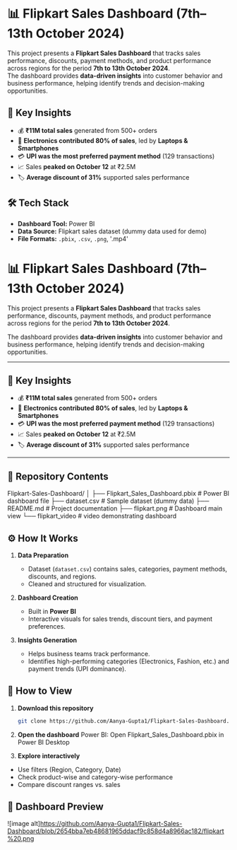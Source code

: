 # 📊 Flipkart Sales Dashboard (7th–13th October 2024)  
This project presents a **Flipkart Sales Dashboard** that tracks sales performance, discounts, payment methods, and product performance across regions for the period **7th to 13th October 2024**.  
The dashboard provides **data-driven insights** into customer behavior and business performance, helping identify trends and decision-making opportunities. 

## 🚀 Key Insights  
- 💰 **₹11M total sales** generated from 500+ orders  
- 📱 **Electronics contributed 80% of sales**, led by **Laptops & Smartphones**  
- 💳 **UPI was the most preferred payment method** (129 transactions)  
- 📈 Sales **peaked on October 12** at ₹2.5M  
- 🏷️ **Average discount of 31%** supported sales performance  

## 🛠️ Tech Stack  
- **Dashboard Tool:** Power BI 
- **Data Source:** Flipkart sales dataset (dummy data used for demo)  
- **File Formats:** `.pbix`, `.csv`, `.png`, '.mp4' 
 

# 📊 Flipkart Sales Dashboard (7th–13th October 2024)  

This project presents a **Flipkart Sales Dashboard** that tracks sales performance, discounts, payment methods, and product performance across regions for the period **7th to 13th October 2024**.  

The dashboard provides **data-driven insights** into customer behavior and business performance, helping identify trends and decision-making opportunities.  

---

## 🚀 Key Insights  

- 💰 **₹11M total sales** generated from 500+ orders  
- 📱 **Electronics contributed 80% of sales**, led by **Laptops & Smartphones**  
- 💳 **UPI was the most preferred payment method** (129 transactions)  
- 📈 Sales **peaked on October 12** at ₹2.5M  
- 🏷️ **Average discount of 31%** supported sales performance  

---

## 📂 Repository Contents  

Flipkart-Sales-Dashboard/
│
├── Flipkart_Sales_Dashboard.pbix # Power BI dashboard file
├── dataset.csv # Sample dataset (dummy data)
├── README.md # Project documentation
├── flipkart.png # Dashboard main view
└── flipkart_video # video demonstrating dashboard

## ⚙️ How It Works  

1. **Data Preparation**  
   - Dataset (`dataset.csv`) contains sales, categories, payment methods, discounts, and regions.  
   - Cleaned and structured for visualization.  

2. **Dashboard Creation**  
   - Built in **Power BI** 
   - Interactive visuals for sales trends, discount tiers, and payment preferences.  

3. **Insights Generation**  
   - Helps business teams track performance.  
   - Identifies high-performing categories (Electronics, Fashion, etc.) and payment trends (UPI dominance).  

## 👀 How to View  

1. **Download this repository**  
   ```bash
   git clone https://github.com/Aanya-Gupta1/Flipkart-Sales-Dashboard.git

2. **Open the dashboard**
Power BI: Open Flipkart_Sales_Dashboard.pbix in Power BI Desktop

3. **Explore interactively**
- Use filters (Region, Category, Date)
- Check product-wise and category-wise performance
- Compare discount ranges vs. sales

## 📸 Dashboard Preview
![image alt]https://github.com/Aanya-Gupta1/Flipkart-Sales-Dashboard/blob/2654bba7eb48681965ddacf9c858d4a8966ac182/flipkart%20.png
